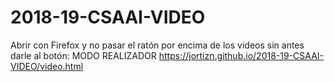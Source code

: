 # 2018-19-CSAAI-VIDEO
Abrir con Firefox y no pasar el ratón por encima de los videos sin antes darle al botón: MODO REALIZADOR
https://jortizn.github.io/2018-19-CSAAI-VIDEO/video.html
